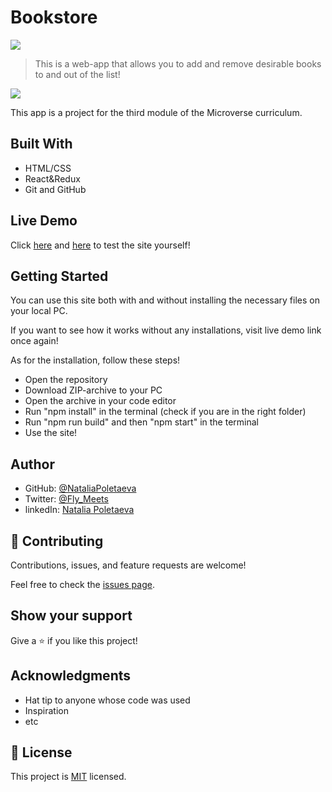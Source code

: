 # Bookstore

![](https://img.shields.io/badge/Microverse-blueviolet)

> This is a web-app that allows you to add and remove desirable books to and out of the list!

![](https://user-images.githubusercontent.com/91270103/151541612-99c4eb58-a0a7-4d29-8b84-54958ea3486a.png)

This app is a project for the third module of the Microverse curriculum.

## Built With

- HTML/CSS
- React&Redux
- Git and GitHub

## Live Demo

Click [here](https://cocky-jackson-2ecaa3.netlify.app/) and [here](https://nat-bookstore.herokuapp.com/) to test the site yourself!

## Getting Started

You can use this site both with and without installing the necessary files on your local PC. 

If you want to see how it works without any installations, visit live demo link once again!

As for the installation, follow these steps!

- Open the repository
- Download ZIP-archive to your PC
- Open the archive in your code editor
- Run "npm install" in the terminal (check if you are in the right folder)
- Run "npm run build" and then "npm start" in the terminal
- Use the site!

## Author

- GitHub: [@NataliaPoletaeva](https://github.com/NataliaPoletaeva)
- Twitter: [@Fly_Meets](https://twitter.com/Fly_Meets)
- linkedIn: [Natalia Poletaeva](https://www.linkedin.com/in/natalia-poletaeva-b9a5b0222/)

## 🤝 Contributing

Contributions, issues, and feature requests are welcome!

Feel free to check the [issues page](../../issues/).

## Show your support

Give a ⭐️ if you like this project! 

## Acknowledgments

- Hat tip to anyone whose code was used
- Inspiration
- etc

## 📝 License

This project is [MIT](./LICENSE) licensed.

